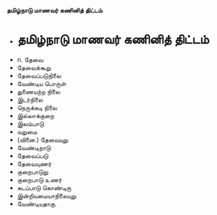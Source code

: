 **தமிழ்நாடு மாணவர் கணினித் திட்டம்**
- # தமிழ்நாடு மாணவர் கணினித் திட்டம்
- n. தேவை
- தேவைக்கூறு
- தேவைப்படுநிலை
- வேண்டிய பொருள்
- துணையற்ற நிலை
- இடர்நிலை
- நெருக்கடி நிலை
- இல்லாக்குறை
- இலம்பாடு
- வறுமை
- (வினை.) தேவையுறு
- வேண்டிநாடு
- தேவைப்படு
- தேவையுணர்
- குறைபாடுறு
- குறைபாடு உணர்
- கடப்பாடு கொண்டிரு
- இன்றியமையாநிலையுறு
- வேண்டியதாகு.

